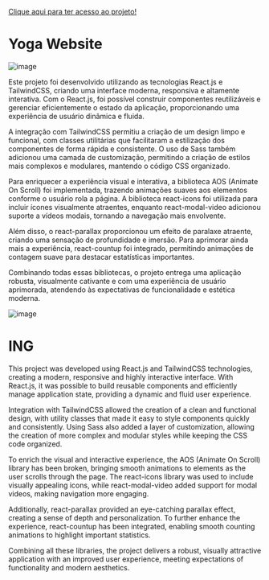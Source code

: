 <a href="https://yoga-website-react-tailwind-css.vercel.app/">Clique aqui para ter acesso ao projeto!</a>

<h1>Yoga Website</h1>


![image](https://github.com/user-attachments/assets/0e7a2b5a-1fc0-4494-ae0b-c8785a995706)


<p>
  Este projeto foi desenvolvido utilizando as tecnologias React.js e TailwindCSS, criando uma interface moderna, responsiva e altamente interativa. Com o React.js, foi possível construir componentes reutilizáveis e gerenciar eficientemente o estado da aplicação, proporcionando uma experiência de usuário dinâmica e fluida.

A integração com TailwindCSS permitiu a criação de um design limpo e funcional, com classes utilitárias que facilitaram a estilização dos componentes de forma rápida e consistente. O uso de Sass também adicionou uma camada de customização, permitindo a criação de estilos mais complexos e modulares, mantendo o código CSS organizado.

Para enriquecer a experiência visual e interativa, a biblioteca AOS (Animate On Scroll) foi implementada, trazendo animações suaves aos elementos conforme o usuário rola a página. A biblioteca react-icons foi utilizada para incluir ícones visualmente atraentes, enquanto react-modal-video adicionou suporte a vídeos modais, tornando a navegação mais envolvente.

Além disso, o react-parallax proporcionou um efeito de paralaxe atraente, criando uma sensação de profundidade e imersão. Para aprimorar ainda mais a experiência, react-countup foi integrado, permitindo animações de contagem suave para destacar estatísticas importantes.

Combinando todas essas bibliotecas, o projeto entrega uma aplicação robusta, visualmente cativante e com uma experiência de usuário aprimorada, atendendo às expectativas de funcionalidade e estética moderna.
</p>

![image](https://github.com/user-attachments/assets/acafe6a6-6891-43a6-90df-9ccc4a6ad12f)



<h1>ING</h1>

<p>
  This project was developed using React.js and TailwindCSS technologies, creating a modern, responsive and highly interactive interface. With React.js, it was possible to build reusable components and efficiently manage application state, providing a dynamic and fluid user experience.

Integration with TailwindCSS allowed the creation of a clean and functional design, with utility classes that made it easy to style components quickly and consistently. Using Sass also added a layer of customization, allowing the creation of more complex and modular styles while keeping the CSS code organized.

To enrich the visual and interactive experience, the AOS (Animate On Scroll) library has been broken, bringing smooth animations to elements as the user scrolls through the page. The react-icons library was used to include visually appealing icons, while react-modal-video added support for modal videos, making navigation more engaging.

Additionally, react-parallax provided an eye-catching parallax effect, creating a sense of depth and personalization. To further enhance the experience, react-countup has been integrated, enabling smooth counting animations to highlight important statistics.

Combining all these libraries, the project delivers a robust, visually attractive application with an improved user experience, meeting expectations of functionality and modern aesthetics.
</p>
